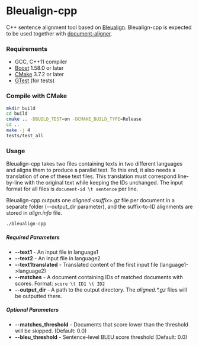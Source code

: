 # Bleualign-cpp
C++ sentence alignment tool based on [Bleualign](https://github.com/rsennrich/Bleualign).
Bleualign-cpp is expected to be used together with [document-aligner](https://github.com/bitextor/bitextor/tree/master/document-aligner).

### Requirements
- GCC, C++11 compiler
- [Boost](https://www.boost.org/) 1.58.0 or later
- [CMake](https://cmake.org/download/) 3.7.2 or later
- [GTest](https://github.com/google/googletest) (for tests)

### Compile with CMake

```bash
mkdir build
cd build
cmake .. -DBUILD_TEST=on -DCMAKE_BUILD_TYPE=Release
cd ..
make -j 4
tests/test_all
```


### Usage

Bleualign-cpp takes two files containing texts in two different languages and aligns them to produce a parallel text. To this end, it also needs a translation of one of these text files. This translation must correspond line-by-line with the original text while keeping the IDs unchanged. The input format for all files is `document-id \t sentence` per line.

Bleualign-cpp outputs one *aligned.\<suffix\>.gz* file per document in a separate folder (--output_dir parameter), and the suffix-to-ID alignments are stored in *align\.info* file.

```bash
./bleualign-cpp
```

##### Required Parameters
* **--text1** - An input file in language1
* **--text2** - An input file in language2
* **--text1translated** - Translated content of the first input file (language1->language2)
* **--matches** - A document containing IDs of matched documents with scores.
Format: `score \t ID1 \t ID2`
* **--output_dir** - A path to the output directory. The *aligned.\*.gz* files will be outputted there.

##### Optional Parameters
* **--matches_threshold** - Documents that score lower than the threshold will be skipped. (Default: 0.0)
* **--bleu_threshold** - Sentence-level BLEU score threshold (Default: 0.0)

